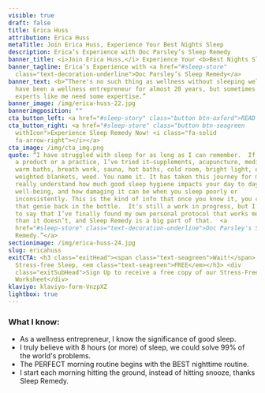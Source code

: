 ```yaml
---
visible: true
draft: false
title: Erica Huss
attribution: Erica Huss
metaTitle: Join Erica Huss, Experience Your Best Nights Sleep
description: Erica’s Experience with Doc Parsley’s Sleep Remedy
banner_title: <i>Join Erica Huss,</i> Experience Your <b>Best Nights Sleep</b>
banner_tagline: Erica’s Experience with <a href="#sleep-store"
  class="text-decoration-underline">Doc Parsley’s Sleep Remedy</a>
banner_text: <b>“There's no such thing as wellness without sleeping well.</b> I
  have been a wellness entrepreneur for almost 20 years, but sometimes even
  experts like me need some expertise.”
banner_image: /img/erica-huss-22.jpg
bannerimgposition: ""
cta_button_left: <a href="#sleep-story" class="button btn-oxford">READ ERICA’S SLEEP STORY</a>
cta_button_right: <a href="#sleep-store" class="button btn-seagreen
  withIcon">Experience Sleep Remedy Now! <i class="fa-solid
  fa-arrow-right"></i></a>
cta_image: /img/cta_img.png
quote: “I have struggled with sleep for as long as I can remember.  If there is
  a product or a practice, I’ve tried it—supplements, acupuncture, meditation,
  warm baths, breath work, sauna, hot baths, cold room, bright light, eye masks,
  weighted blankets, weed. You name it. It has taken this journey for me to
  really understand how much good sleep hygiene impacts your day to day
  well-being, and how damaging it can be when you sleep poorly or
  inconsistently. This is the kind of info that once you know it, you can’t put
  that genie back in the bottle.  It's still a work in progress, but I’m happy
  to say that I’ve finally found my own personal protocol that works more often
  than it doesn’t, and Sleep Remedy is a big part of that.  <a
  href="#sleep-store" class="text-decoration-underline">Doc Parsley's Sleep
  Remedy.”</a>
sectionimage: /img/erica-huss-24.jpg
slug: ericahuss
exitCTA: <h3 class="exitHead"><span class="text-seagreen">Wait!</span> Get
  Stress-free Sleep, <em class="text-seagreen">FREE</em></h3> <div
  class="exitSubHead">Sign Up to receive a free copy of our Stress-Free Sleep
  Worksheet</div>
klaviyo: klaviyo-form-VnzpXZ
lightbox: true
---
```

### What I know:

* As a wellness entrepreneur, I know the significance of good sleep.
* I truly believe with 8 hours (or more) of sleep, we could solve 99% of the world's problems.
* The PERFECT morning routine begins with the BEST nighttime routine.
* I start each morning hitting the ground, instead of hitting snooze, thanks Sleep Remedy.